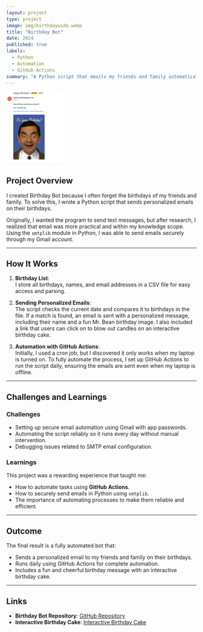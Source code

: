 ```yaml
---
layout: project
type: project
image: img/birthdaywide.webp
title: "Birthday Bot"
date: 2024
published: true
labels:
  - Python
  - Automation
  - GitHub Actions
summary: "A Python script that emails my friends and family automatically on their birthdays with a customized birthday message."
---
```


<img src="../img/BirthdayEmail.png" alt="Birthday Email example" width="30%">

## Project Overview

I created Birthday Bot because I often forget the birthdays of my friends and family. To solve this, I wrote a Python script that sends personalized emails on their birthdays.  

Originally, I wanted the program to send text messages, but after research, I realized that email was more practical and within my knowledge scope. Using the `smtplib` module in Python, I was able to send emails securely through my Gmail account.

---

## How It Works

1. **Birthday List**:  
   I store all birthdays, names, and email addresses in a CSV file for easy access and parsing.  

2. **Sending Personalized Emails**:  
   The script checks the current date and compares it to birthdays in the file. If a match is found, an email is sent with a personalized message, including their name and a fun Mr. Bean birthday image. I also included a link that users can click on to blow out candles on an interactive birthday cake. 

3. **Automation with GitHub Actions**:  
   Initially, I used a cron job, but I discovered it only works when my laptop is turned on. To fully automate the process, I set up GitHub Actions to run the script daily, ensuring the emails are sent even when my laptop is offline.

---

## Challenges and Learnings

### Challenges
- Setting up secure email automation using Gmail with app passwords.  
- Automating the script reliably so it runs every day without manual intervention.  
- Debugging issues related to SMTP email configuration.

### Learnings
This project was a rewarding experience that taught me:  
- How to automate tasks using **GitHub Actions**.  
- How to securely send emails in Python using `smtplib`.  
- The importance of automating processes to make them reliable and efficient.  

---

## Outcome

The final result is a fully automated bot that:  
- Sends a personalized email to my friends and family on their birthdays.  
- Runs daily using GitHub Actions for complete automation.  
- Includes a fun and cheerful birthday message with an interactive birthday cake. 

---

## Links

- **Birthday Bot Repository**: [GitHub Repository](https://github.com/Adeilmo226/BirthdayBot/tree/main)  
- **Interactive Birthday Cake**: [Interactive Birthday Cake](https://adeilmo226.github.io/interactive-birthday-cake/)


